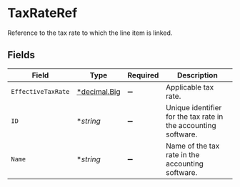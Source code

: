 # TaxRateRef

Reference to the tax rate to which the line item is linked.


## Fields

| Field                                                                   | Type                                                                    | Required                                                                | Description                                                             |
| ----------------------------------------------------------------------- | ----------------------------------------------------------------------- | ----------------------------------------------------------------------- | ----------------------------------------------------------------------- |
| `EffectiveTaxRate`                                                      | [*decimal.Big](https://pkg.go.dev/github.com/ericlagergren/decimal#Big) | :heavy_minus_sign:                                                      | Applicable tax rate.                                                    |
| `ID`                                                                    | **string*                                                               | :heavy_minus_sign:                                                      | Unique identifier for the tax rate in the accounting software.          |
| `Name`                                                                  | **string*                                                               | :heavy_minus_sign:                                                      | Name of the tax rate in the accounting software.                        |